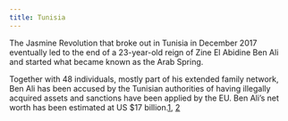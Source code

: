 ```yaml
---
title: Tunisia
---
```

The Jasmine Revolution that broke out in Tunisia in December 2017 eventually led to the end of a 23-year-old reign of Zine El Abidine Ben Ali and started what became known as the Arab Spring.

Together with 48 individuals, mostly part of his extended family network, Ben Ali has been accused by the Tunisian authorities of having illegally acquired assets and sanctions have been applied by the EU. Ben Ali’s net worth has been estimated at US $17 billion.[1](https://www.middleeastmonitor.com/20180114-tunisias-jasmine-revolution/), [2](https://www.theguardian.com/world/2012/jan/13/tunisia-11bn-hidden-funds-ben-ali)
